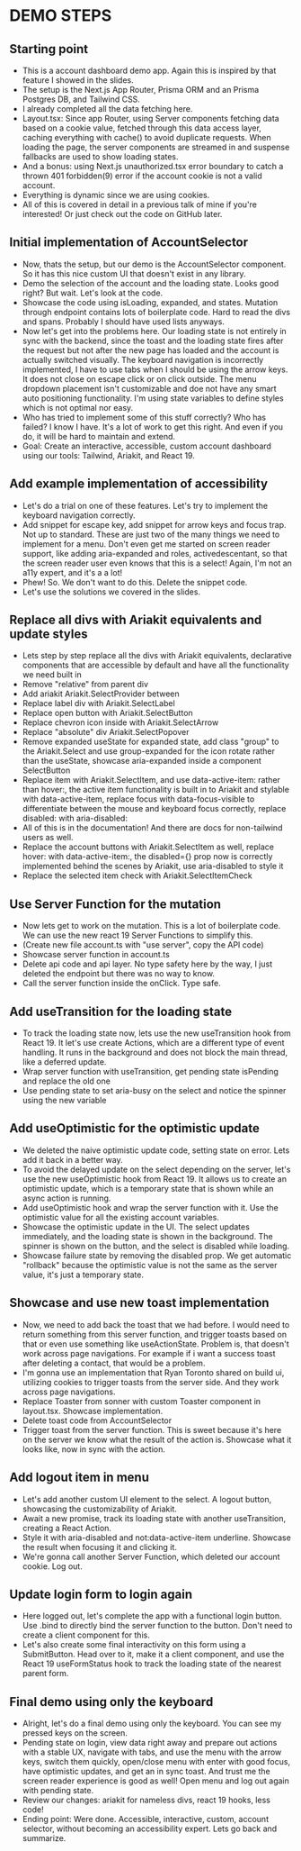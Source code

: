 # DEMO STEPS

## Starting point

- This is a account dashboard demo app. Again this is inspired by that feature I showed in the slides.
- The setup is the Next.js App Router, Prisma ORM and an Prisma Postgres DB, and Tailwind CSS.
- I already completed all the data fetching here.
- Layout.tsx: Since app Router, using Server components fetching data based on a cookie value, fetched through this data access layer, caching everything with cache() to avoid duplicate requests. When loading the page, the server components are streamed in and suspense fallbacks are used to show loading states.
- And a bonus: using Next.js unauthorized.tsx error boundary to catch a thrown 401 forbidden(9) error if the account cookie is not a valid account.
- Everything is dynamic since we are using cookies.
- All of this is covered in detail in a previous talk of mine if you're interested! Or just check out the code on GitHub later.

## Initial implementation of AccountSelector

- Now, thats the setup, but our demo is the AccountSelector component. So it has this nice custom UI that doesn't exist in any library.
- Demo the selection of the account and the loading state. Looks good right? But wait. Let's look at the code.
- Showcase the code using isLoading, expanded, and states. Mutation through endpoint contains lots of boilerplate code. Hard to read the divs and spans. Probably I should have used lists anyways.
- Now let's get into the problems here. Our loading state is not entirely in sync with the backend, since the toast and the loading state fires after the request but not after the new page has loaded and the account is actually switched visually. The keyboard navigation is incorrectly implemented, I have to use tabs when I should be using the arrow keys. It does not close on escape click or on click outside. The menu dropdown placement isn't customizable and doe not have any smart auto positioning functionality. I'm using state variables to define styles which is not optimal nor easy.
- Who has tried to implement some of this stuff correctly? Who has failed? I know I have. It's a lot of work to get this right. And even if you do, it will be hard to maintain and extend.
- Goal: Create an interactive, accessible, custom account dashboard using our tools: Tailwind, Ariakit, and React 19.

## Add example implementation of accessibility

- Let's do a trial on one of these features. Let's try to implement the keyboard navigation correctly.
- Add snippet for escape key, add snippet for arrow keys and focus trap. Not up to standard. These are just two of the many things we need to implement for a menu. Don't even get me started on screen reader support, like adding aria-expanded and roles, activedescentant, so that the screen reader user even knows that this is a select! Again, I'm not an a11y expert, and it's a a lot!
- Phew! So. We don't want to do this. Delete the snippet code.
- Let's use the solutions we covered in the slides.

## Replace all divs with Ariakit equivalents and update styles

- Lets step by step replace all the divs with Ariakit equivalents, declarative components that are accessible by default and have all the functionality we need built in
- Remove "relative" from parent div
- Add ariakit Ariakit.SelectProvider between
- Replace label div with Ariakit.SelectLabel
- Replace open button with Ariakit.SelectButton
- Replace chevron icon inside with Ariakit.SelectArrow
- Replace "absolute" div Ariakit.SelectPopover
- Remove expanded useState for expanded state, add class "group" to the Ariakit.Select and use group-expanded for the icon rotate rather than the useState, showcase aria-expanded inside a component SelectButton
- Replace item with Ariakit.SelectItem, and use data-active-item: rather than hover:, the active item functionality is built in to Ariakit and stylable with data-active-item, replace focus with data-focus-visible to differentiate between the mouse and keyboard focus correctly, replace disabled: with aria-disabled:
- All of this is in the documentation! And there are docs for non-tailwind users as well.
- Replace the account buttons with Ariakit.SelectItem as well, replace hover: with data-active-item:, the disabled={} prop now is correctly implemented behind the scenes by Ariakit, use aria-disabled to style it
- Replace the selected item check with Ariakit.SelectItemCheck

## Use Server Function for the mutation

- Now lets get to work on the mutation. This is a lot of boilerplate code. We can use the new react 19 Server Functions to simplify this.
- (Create new file account.ts with "use server", copy the API code)
- Showcase server function in account.ts
- Delete api code and api layer. No type safety here by the way, I just deleted the endpoint but there was no way to know.
- Call the server function inside the onClick. Type safe.

## Add useTransition for the loading state

- To track the loading state now, lets use the new useTransition hook from React 19. It let's use create Actions, which are a different type of event handling. It runs in the background and does not block the main thread, like a deferred update.
- Wrap server function with useTransition, get pending state isPending and replace the old one
- Use pending state to set aria-busy on the select and notice the spinner using the new variable

## Add useOptimistic for the optimistic update

- We deleted the naive optimistic update code, setting state on error. Lets add it back in a better way.
- To avoid the delayed update on the select depending on the server, let's use the new useOptimistic hook from React 19. It allows us to create an optimistic update, which is a temporary state that is shown while an async action is running.
- Add useOptimistic hook and wrap the server function with it. Use the optimistic value for all the existing account variables.
- Showcase the optimistic update in the UI. The select updates immediately, and the loading state is shown in the background. The spinner is shown on the button, and the select is disabled while loading.
- Showcase failure state by removing the disabled prop. We get automatic "rollback" because the optimistic value is not the same as the server value, it's just a temporary state.

## Showcase and use new toast implementation

- Now, we need to add back the toast that we had before. I would need to return something from this server function, and trigger toasts based on that or even use something like useActionState. Problem is, that doesn't work across page navigations. For example if i want a success toast after deleting a contact, that would be a problem.
- I'm gonna use an implementation that Ryan Toronto shared on build ui, utilizing cookies to trigger toasts from the server side. And they work across page navigations.
- Replace Toaster from sonner with custom Toaster component in layout.tsx. Showcase implementation.
- Delete toast code from AccountSelector
- Trigger toast from the server function. This is sweet because it's here on the server we know what the result of the action is. Showcase what it looks like, now in sync with the action.

## Add logout item in menu

- Let's add another custom UI element to the select. A logout button, showcasing the customizability of Ariakit.
- Await a new promise, track its loading state with another useTransition, creating a React Action.
- Style it with aria-disabled and not:data-active-item underline. Showcase the result when focusing it and clicking it.
- We're gonna call another Server Function, which deleted our account cookie. Log out.

## Update login form to login again

- Here logged out, let's complete the app with a functional login button. Use .bind to directly bind the server function to the button. Don't need to create a client component for this.
- Let's also create some final interactivity on this form using a SubmitButton. Head over to it, make it a client component, and use the React 19 useFormStatus hook to track the loading state of the nearest parent form.

## Final demo using only the keyboard

- Alright, let's do a final demo using only the keyboard. You can see my pressed keys on the screen.
- Pending state on login, view data right away and prepare out actions with a stable UX, navigate with tabs, and use the menu with the arrow keys, switch them quickly, open/close menu with enter with good focus, have optimistic updates, and get an in sync toast. And trust me the screen reader experience is good as well! Open menu and log out again with pending state.
- Review our changes: ariakit for nameless divs, react 19 hooks, less code!
- Ending point: Were done. Accessible, interactive, custom, account selector, without becoming an accessibility expert. Lets go back and summarize.
